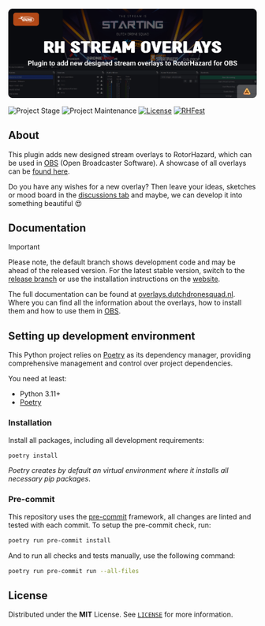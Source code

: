 <!-- Header -->
![alt Header of the Stream Overlays RH plugin](https://raw.githubusercontent.com/dutchdronesquad/rh-stream-overlays/main/assets/header_rh_stream_overlays-min.png)

<!-- PROJECT SHIELDS -->
![Project Stage][project-stage-shield]
![Project Maintenance][maintenance-shield]
[![License][license-shield]](LICENSE)
[![RHFest][rhfest-shield]][rhfest-url]

## About

This plugin adds new designed stream overlays to RotorHazard, which can be used in [OBS](https://obsproject.com) (Open Broadcaster Software). A showcase of all overlays can be [found here](https://overlays.dutchdronesquad.nl/overlays).

Do you have any wishes for a new overlay? Then leave your ideas, sketches or mood board in the [discussions tab](https://github.com/dutchdronesquad/rh-stream-overlays/discussions) and maybe, we can develop it into something beautiful 😍

## Documentation

> [!IMPORTANT]
> Please note, the default branch shows development code and may be ahead of the released version. For the latest stable version, switch to the [release branch][release-branch] or use the installation instructions on the [website].

The full documentation can be found at [overlays.dutchdronesquad.nl][website]. Where you can find all the information about the overlays, how to install them and how to use them in [OBS](https://obsproject.com).

## Setting up development environment

This Python project relies on [Poetry][poetry] as its dependency manager,
providing comprehensive management and control over project dependencies.

You need at least:

- Python 3.11+
- [Poetry][poetry-install]

### Installation

Install all packages, including all development requirements:

```bash
poetry install
```

_Poetry creates by default an virtual environment where it installs all necessary pip packages_.

### Pre-commit

This repository uses the [pre-commit][pre-commit] framework, all changes
are linted and tested with each commit. To setup the pre-commit check, run:

```bash
poetry run pre-commit install
```

And to run all checks and tests manually, use the following command:

```bash
poetry run pre-commit run --all-files
```

## License

Distributed under the **MIT** License. See [`LICENSE`](LICENSE) for more information.

<!-- LINKS -->
[license-shield]: https://img.shields.io/github/license/dutchdronesquad/rh-stream-overlays.svg
[maintenance-shield]: https://img.shields.io/maintenance/yes/2025.svg
[project-stage-shield]: https://img.shields.io/badge/project%20stage-experimental-yellow.svg
[rhfest-shield]: https://github.com/dutchdronesquad/rh-stream-overlays/actions/workflows/rhfest.yaml/badge.svg
[rhfest-url]: https://github.com/dutchdronesquad/rh-stream-overlays/actions/workflows/rhfest.yaml

[release-branch]: https://github.com/dutchdronesquad/rh-stream-overlays/branches/all?query=release
[website]: https://overlays.dutchdronesquad.nl

[poetry-install]: https://python-poetry.org/docs/#installation
[poetry]: https://python-poetry.org
[pre-commit]: https://pre-commit.com
